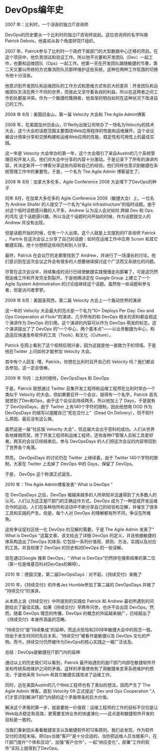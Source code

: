 # DevOps编年史

2007 年：比利时，一个沮丧的独立IT咨询师

DevOps的历史要从一个比利时的独立IT咨询师说起。这位咨询师的名字叫做Patrick Debois，他喜欢从各个角度研究IT组织。

2007 年，Patrick参与了比利时一个政府下属部门的大型数据中心迁移的项目。在这个项目中，他负责测试和验证工作。所以他不光要和开发团队（Dev）一起工作，也要和运维团队（Ops）一起工作。他第一天在开发团队跟随敏捷的节奏，第二天又要以传统的方式像消防队员那样维护这些系统，这种在两种工作氛围的切换令他十分沮丧。

他意识到开发团队和运维团队的工作方式和思维方式有巨大的差异：开发团队和运维团队生活在两个不同的世界，而彼此又坚守着各自的利益，所以在这两者之间工作到处都是冲突。作为一个敏捷的簇拥者，他渐渐的明白如何在这种状况下改进自己的工作。

2008 年 6月：美国旧金山，第一届 Velocity 大会和 The Agile Admin博客

2008 年，在美国加州旧金山，O'Reilly出版公司举办了一场名为Velocity的技术大会，这个大会的话题范围主要围绕Web应用程序的性能和运维展开。这个会议被设计用来分享和交换构建和运维Web应用的性能、稳定性和可用性上的最佳实践。

这一年是 Velocity 大会举办的第一年，这个大会吸引了来自Austin的几个系统管理员和开发人员。他们对大会中分享的内容十分激动，于是记录下了所有的演讲内容，并决定新开一个博客分享这些内容和自己的经验。他们同样也意识到敏捷在系统管理工作中的重要性。于是，一个名为 The Agile Admin 博客诞生了。

2008 年 8月：加拿大多伦多，Agile Conference 2008 大会埋下了DevOps的种子

同年 8月，在加拿大多伦多的 Agile Conference 2008（敏捷大会）上，一位名为 Andrew Shafer 的人提交了一个名为“Agile Infrastructure”的临时话题。由于对这个临时话题感兴趣的人不多，Andrew 认为没人会对如何 跨越 Dev 和 Ops 的鸿沟 这个话题感兴趣。所以当这个话题时间开始的时候，作为话题提交人的 Andrew 并没有出现。

但是话题开始的时候，仅有一个人出席。这个人就是上文提到的IT咨询师 Patrick 。Partrik 在这次会议上分享了自己的话题：如何在运维工作中应用 Scrum 和其它敏捷实践。他十分想把这些经历和别人分享。

最终，Patrick 在会议厅的走廊里找到了 Andrew，并进行了一场漫长的讨论。他们意识到在这次会议之外会有很多的人想要继续探讨这个广泛而又系统化的问题。

尽管在这次会议中，持续集成的流行已经使敏捷实践慢慢走向部署了。可是这仍然把运维工作和开发完全割裂开。于是他俩决定在 Google Group 上建立了一个 Agile System Adminstration  的讨论组继续这个话题。虽然有一些话题和参与者，但是访问者寥寥。

2009 年 6月：美国圣荷西，第二届 Velocity 大会上一个轰动世界的演讲

这一年的 Velocity 大会最大的亮点是一个名为“10+ Deploys Per Day: Dev and Ops Cooperation at Flickr”的演讲，几乎所有的和 DevOps 相关的资料都会把这个演讲作为 DevOps 的引用。这个演讲的内容可以作为 DevOps 萌发的标志。这个演讲提出了了 DevOps 的“一个中心，两个基本点”——以业务敏捷为中心，构造适应快速发布软件的工具（Tools）和文化（Culture）。

Patrick 在网上看到了这个视频后很兴奋，因为这就是他一直致力于的领域。于是他在Twitter 上问如何才能参加 Velocity 大会。

其中有个人回复: 嘿，Patrick，你想在比利时召开自己的 Velocity 吗？我们都会去参加，这一定会很棒。

2009 年 10月：比利时根特，DevOpsDays 和 DevOps

于是，Patrick 就想通过 Twitter 召集开发工程师和运维工程师在比利时举办一个类似于 Velocity 的大会。但如果要召开一个会议，就得有一个名字。Patrick 首先就想到了Dev和Ops，由于这个会议会持续两天，所以他加上了 Days，于是就有了 DevOpsDays。由于 Twitter 上有140个字符的限制，因此他想用 DOD 作为 DevOpsDays 的缩写以提醒自己“死在交付上”（Dead On Delivery），但不知什么原因，最后没有这么做。

虽然这是一届“社区版 Velocity 大会”，但这届大会出乎意料的成功。人们从世界各地蜂拥而至，除了开发工程师和运维工程师，还有各种IT管理人员和工具爱好者。两天的会议已经结束后，参与 DevOpsDays 的人们把这次会议的内容带回到了世界各个角落。

然而， DevOpsDays 的讨论仍在 Twitter 上继续着。由于 Twitter 140个字符的限制，大家在 Twitter 上去掉了 DevOps 中的 Days，保留了 DevOps。

于是， DevOps 这个称谓正式诞生。

2010 年：The Agile Admin博客发表“ What is DevOps ”

在 DevOpsDays 之后，DevOps 被越来越多的人所熟知并迅速得到了大多数人的认可。人们认为这正是IT部门的正确运作方式，DevOps 成为了一种促成开发运维合作的运动。人们在各种场所和活动中不断分享自己的经验和见解，并催生了很多工具和实践的产生。但是，每个人对 DevOps 的理解都有所不同，争议在所难免。

这些争议促社区统一化 DevOps 的见解的需要。于是 The Agile Admin 发表了“ What is DevOps ”这篇文章。该文给出了详细 DevOps 的定义，并且依据敏捷的体系构造出了DevOps 的体系: 它包括一系列价值观、原则、方法、实践以及对应的工具。并且梳理了 DevOps 的历史和对DevOps 的一些误解。

现在通过Google 搜索 DevOps，“ What is DevOps”仍然排在搜索结果的第二位（第一位是维基百科对DevOps的解释）。

2010 年：德国汉堡，第二届DevOpsDays：对不起，《持续交付》来晚了

2010 年，《持续交付》的作者Jez Humble参加了第二届的 DevOpsDays 并做了 “持续交付”的演讲。

从本质上说《持续交付》中所提到的实践给 Patrick 和 Andrew 最初所遇到的问题给出了最佳实践。如果《持续交付》早两年问世，也许不会出现 DevOps。然而，随着 DevOps 理念的传播，DevOps 的概念的外延越来越广，已经超出了《持续交付》本身所涵盖的范畴。

“持续交付”是“持续集成”的延伸，而这点恰恰和2008年敏捷大会中的观念一致。但由于发生时间的先后关系，“持续交付”被看作是敏捷以及 DevOps 文化的产物。而今，持续交付仍然被作为DevOps的核心实践之一被广泛谈及。

总结：DevOps是敏捷在IT部门内的延伸

通过以上的历史我们可以看到，Patrick 最开始遇到的是IT部门内部在敏捷软件开发和传统系统维护之间的矛盾。这样的矛盾使他有了用敏捷来变革系统维护的想法，于是他采用 Scrum 和其它敏捷实践改进了运维工作。

同时，远在美国Austin的几个Web工程师也有了类似的想法，因而产生了 The Agile Admin 博客。直到 Velocity 09 正式提出“ Dev and Ops Cooperation ”人们才意识到解决IT部门内部的这个矛盾带来的巨大价值。

解决这个矛盾的第一步，就是要统一价值观：运维工程师的工作的目标不仅仅是让Web站点稳定和高效，更需要支持业务的快速演化——这点是和敏捷软件开发的目标是一致的。

当我们重新回头看看敏捷宣言以及敏捷软件的12条原则。我们会发现，作为软件交付的流程末端，把Ops当做“客户”是十分合适的，当你把运维人员当做客户。在IT部门提升“个体和互动”，加强“客户合作”，一起“响应变化”，部署“工作的软件”实际上就得到了DevOps。
